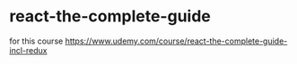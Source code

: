 # react-the-complete-guide

for this course https://www.udemy.com/course/react-the-complete-guide-incl-redux
